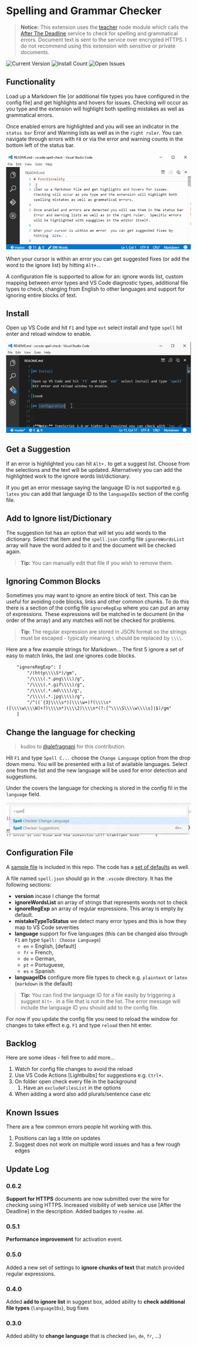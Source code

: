 # Spelling and Grammar Checker

>**Notice:** This extension uses the [teacher](http://github.com/vesln/teacher) node module which calls the [After The Deadline](http://afterthedeadline.com) service to check for spelling and grammatical errors.  Document text is sent to the service over encrypted HTTPS. I do not recommend using this extension with sensitive or private documents.

![Current Version](http://vsmarketplacebadge.apphb.com/version/seanmcbreen.spell.svg)
![Install Count](http://vsmarketplacebadge.apphb.com/installs/seanmcbreen.spell.svg)
![Open Issues](http://vsmarketplacebadge.apphb.com/rating/seanmcbreen.spell.svg) 

## Functionality

Load up a Markdown file [or additional file types you have configured in the config file] and get highlights and hovers for issues.  Checking will occur as you type and the extension will highlight both spelling mistakes as well as grammatical errors.

Once enabled errors are highlighted and you will see an indicator in the `status bar` Error and Warning lists as well as in the `right ruler`.  You can navigate through errors with `F8` or via the error and warning counts in the bottom left of the status bar.

![Navigation](images/navigate.gif)

When your cursor is within an error  you can get suggested fixes (or add the word to the ignore list) by hitting `Alt+.`.

A configuration file is supported to allow for an: ignore words list, custom mapping between error types and VS Code diagnostic types, additional file types to check, changing from English to other languages and support for ignoring entire blocks of text.


## Install

Open up VS Code and hit `F1` and type `ext` select install and type `spell` hit enter and reload window to enable.

![install and work](images/spell-install.gif)



## Get a Suggestion

If an error is highlighted you can hit `Alt+.` to get a suggest list.  Choose from the selections and the text will be updated.  Alternatively you can add the highlighted work to the ignore words list/dictionary.

If you get an error message saying the language ID is not supported e.g. `latex` you can add that language ID to the `languageIDs` section of the config file.



## Add to Ignore list/Dictionary

The suggestion list has an option that will let you add words to the dictionary.  Select that item and the `spell.json` config file `ignoreWordsList` array will have the word added to it and the document will be checked again.  

>**Tip:** You can manually edit that file if you wish to remove them.



## Ignoring Common Blocks

Sometimes you may want to ignore an entire block of text.  This can be useful for avoiding code blocks, links and other common chunks.  To do this there is a section of the config file `ignoreRegExp` where you can put an array of expressions.  These expressions will be matched in te document (in the order of the array) and any matches will not be checked for problems.

> **Tip:** The regular expression are stored in JSON format so the strings must be escaped - typically meaning `\` should be replaced by `\\\\`.

Here are a few example strings for Markdown... The first 5 ignore a set of easy to match links, the last one ignores code blocks.

```
    "ignoreRegExp": [
        "/(http\\\\S*)/gm",
        "/\\\\(.*.png\\\\)/g",
        "/\\\\(.*.gif\\\\)/g",
        "/\\\\(.*.md\\\\)/g",
        "/\\\\(.*.jpg\\\\)/g",
        "/^((`{3}\\\\s*)(\\\\w+)?(\\\\s*([\\\\w\\\\W]+?)\\\\n*)\\\\2)\\\\n*(?:[^\\\\S\\\\w\\\\s]|$)/gm"
    ]
```


## Change the language for checking

> kudos to [@alefragnani](https://github.com/alefragnani) for this contribution.

Hit `F1` and type `Spell C...` choose the `Change Language` option from the drop down menu.  You will be presented with a list of available languages.  Select one from the list and the new language will be used for error detection and suggestions.  

Under the covers the language for checking is stored in the config fil in the `language` field.

![Change Language](images/change-language.png)




## Configuration File

A [sample file](https://github.com/Microsoft/vscode-spell-check/blob/master/.vscode/spell.json) is included in this repo.  The code has a [set of defaults](https://github.com/Microsoft/vscode-spell-check/blob/master/extension.ts#L109) as well.

A file named `spell.json` should go in the `.vscode` directory. It has the following sections:

* **version** incase I change the format
* **ignoreWordsList** an array of strings that represents words not to check
* **ignoreRegExp** an array of regular expressions.  This array is empty by default.
* **mistakeTypeToStatus** we detect many error types and this is how they map to VS Code severities
* **language** support for five languages (this can be changed also through `F1` an type `Spell: Choose Language`)
  * `en` = English, [default]
  * `fr` = French,
  * `de` = German,
  * `pt` = Portuguese,
  * `es` = Spanish
* **languageIDs** configure more file types to check e.g. `plaintext` or `latex` (`markdown` is the default)


>**Tip:** You can find the language ID for a file easily by triggering a suggest `Alt+.` in a file that is not in the list.  The error message will include the language ID you should add to the config file.

For now if you update the config file you need to reload the window for changes to take effect e.g. `F1` and type `reload` then hit enter.


## Backlog

Here are some ideas - fell free to add more...

1. Watch for config file changes to avoid the reload
2. Use VS Code Actions [Lightbulbs] for suggestions e.g. `Ctrl+.`
3. On folder open check every file in the background
	1. Have an `excludeFilesList` in the options
4. When adding a word also add plurals/sentence case etc



## Known Issues

There are a few common errors people hit working with this.

1. Positions can lag a little on updates
2. Suggest does not work on multiple word issues and has a few rough edges


## Update Log

### 0.6.2
**Support for HTTPS** documents are now submitted over the wire for checking using HTTPS.  Increased visibility of web service use [After the Deadline] in the description.  Added badges to `readme.md`.

### 0.5.1
**Performance improvement** for activation event.

### 0.5.0 
Added a new set of settings to **ignore chunks of text** that match provided regular expressions.

### 0.4.0 
Added **add to ignore list** in suggest box, added ability to **check additional file types** (`languageIDs`), bug fixes

### 0.3.0 
Added ability to **change language** that is checked (`en`, `de`, `fr`, ...)



